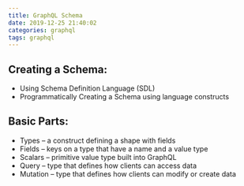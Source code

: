 ```yaml
---
title: GraphQL Schema
date: 2019-12-25 21:40:02
categories: graphql
tags: graphql
---
```


## Creating a Schema:

-   Using Schema Definition Language (SDL)
-   Programmatically Creating a Schema using language constructs

## Basic Parts:

-   Types – a construct defining a shape with fields
-   Fields – keys on a type that have a name and a value type
-   Scalars – primitive value type built into GraphQL
-   Query – type that defines how clients can access data
-   Mutation – type that defines how clients can modify or create data
